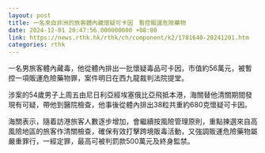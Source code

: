 ```yaml
---
layout: post
title: 一名來自非洲的旅客體內藏懷疑可卡因　暫控販運危險藥物
date: 2024-12-01 20:47:56.000000000 +08:00
link: https://news.rthk.hk/rthk/ch/component/k2/1781640-20241201.htm
categories: rthk
---
```


一名男旅客體內藏毒，他從體內排出一批懷疑毒品可卡因，市值約56萬元，被暫控一項販運危險藥物罪，案件明日在西九龍裁判法院提堂。

涉案的54歲男子上周五由尼日利亞經埃塞俄比亞飛抵本港，海關替他清關期間發現有可疑，帶他到醫院檢查，他事後從體內排出38粒共重約680克懷疑可卡因。

海關表示，隨着訪港旅客人數逐步增加，會繼續按風險管理原則，重點揀選來自高風險地區的旅客作清關檢查，確保有效打擊跨境販毒活動，又強調販運危險藥物屬嚴重罪行，一經定罪，最高可被判罰款500萬元及終身監禁。
